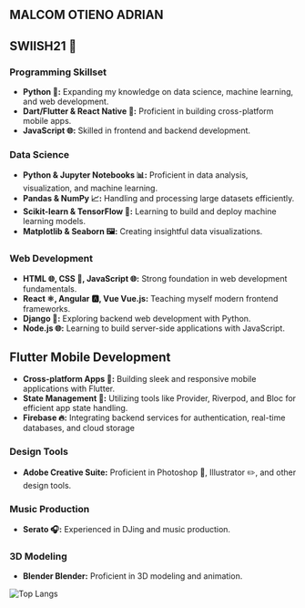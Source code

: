 ## MALCOM OTIENO ADRIAN 
## SWIISH21  🏀

### Programming Skillset
* **Python 🐍:** Expanding my knowledge on data science, machine learning, and web development.
* **Dart/Flutter & React Native 📱:** Proficient in building cross-platform mobile apps.
* **JavaScript 🌐:** Skilled in frontend and backend development.

### Data Science
* **Python & Jupyter Notebooks 📊:** Proficient in data analysis, visualization, and machine learning.
* **Pandas & NumPy 📈:** Handling and processing large datasets efficiently.
* **Scikit-learn & TensorFlow 🤖:** Learning to build and deploy machine learning models.
* **Matplotlib & Seaborn 🖼️:** Creating insightful data visualizations.

### Web Development
* **HTML 🌐, CSS 🎨, JavaScript 🌐:** Strong foundation in web development fundamentals.
* **React ⚛️, Angular 🅰️, Vue Vue.js:** Teaching myself modern frontend frameworks.
* **Django 🐘:** Exploring backend web development with Python.
* **Node.js 🌐:** Learning to build server-side applications with JavaScript.

## Flutter Mobile Development
* **Cross-platform Apps 📱:** Building sleek and responsive mobile applications with Flutter.
* **State Management 🧩:** Utilizing tools like Provider, Riverpod, and Bloc for efficient app state handling.
* **Firebase 🔥:** Integrating backend services for authentication, real-time databases, and cloud storage

### Design Tools
* **Adobe Creative Suite:** Proficient in Photoshop 🎨, Illustrator ✏️, and other design tools.

### Music Production
* **Serato 🎧:** Experienced in DJing and music production.

### 3D Modeling
* **Blender Blender:** Proficient in 3D modeling and animation.

![Top Langs](https://github-readme-stats.vercel.app/api/top-langs/?username=swiish21&layout=compact)
